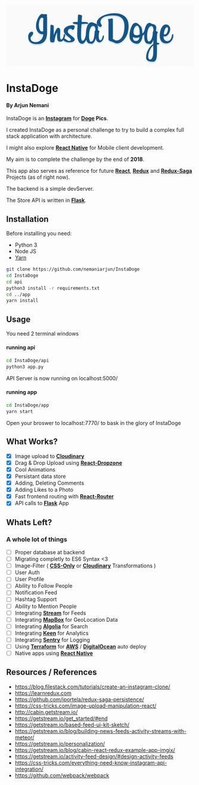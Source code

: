 ![](banner.png)

# InstaDoge

#### By Arjun Nemani

InstaDoge is an **[Instagram]** for **[Doge] Pics**.

I created InstaDoge as a personal challenge to try to build a complex full stack application with architecture.

I might also explore **[React Native]** for Mobile client development.

My aim is to complete the challenge by the end of **2018**.

This app also serves as reference for future **[React]**, **[Redux]** and **[Redux-Saga]** Projects (as of right now).

The backend is a simple devServer.

The Store API is written in **[Flask]**.

## Installation

Before installing you need:

* Python 3
* Node JS
* [Yarn]

```bash
git clone https://github.com/nemaniarjun/InstaDoge
cd InstaDoge
cd api
python3 install -r requirements.txt
cd ../app
yarn install
```

## Usage

You need 2 terminal windows

#### running api

```bash
cd InstaDoge/api
python3 app.py
```

API Server is now running on localhost:5000/

#### running app

```bash
cd InstaDoge/app
yarn start
```

Open your broswer to localhost:7770/ to bask in the glory of InstaDoge

## What Works?

* [x] Image upload to **[Cloudinary]**
* [x] Drag & Drop Upload using **[React-Dropzone]**
* [x] Cool Animations
* [x] Persistant data store
* [x] Adding, Deleting Comments
* [x] Adding Likes to a Photo
* [x] Fast frontend routing with **[React-Router]**
* [x] API calls to **[Flask]** App

## Whats Left?

### **A whole lot of things**

* [ ] Proper database at backend
* [ ] Migrating completly to ES6 Syntax <3
* [ ] Image-Filter ( **[CSS-Only]** or **[Cloudinary]** Transformations )
* [ ] User Auth
* [ ] User Profile
* [ ] Ability to Follow People
* [ ] Notification Feed
* [ ] Hashtag Support
* [ ] Ability to Mention People
* [ ] Integrating **[Stream]** for Feeds
* [ ] Integrating **[MapBox]** for GeoLocation Data
* [ ] Integrating **[Algolia]** for Search
* [ ] Integrating **[Keen]** for Analytics
* [ ] Integrating **[Sentry]** for Logging
* [ ] Using **[Terraform]** for **[AWS]** / **[DigitalOcean]** auto deploy
* [ ] Native apps using **[React Native]**

## Resources / References

* https://blog.filestack.com/tutorials/create-an-instagram-clone/
* https://learnredux.com
* https://github.com/jportela/redux-saga-persistence/
* https://css-tricks.com/image-upload-manipulation-react/
* http://cabin.getstream.io/
* https://getstream.io/get_started/#end
* https://getstream.io/based-feed-ui-kit-sketch/
* https://getstream.io/blog/building-news-feeds-activity-streams-with-meteor/
* https://getstream.io/personalization/
* https://getstream.io/blog/cabin-react-redux-example-app-imgix/
* https://getstream.io/activity-feed-design/#design-activity-feeds
* https://css-tricks.com/everything-need-know-instagram-api-integration/
* https://github.com/webpack/webpack

[Redux-Saga]: https://github.com/redux-saga/redux-saga
[instagram]: https://instagram.com
[doge]: (https://en.wikipedia.org/wiki/Doge_(meme))
[stream]: https://getstream.io
[mapbox]: https://www.mapbox.com/
[algolia]: https://www.algolia.com/
[keen]: https://www.keen.io/
[sentry]: https://www.sentry.io/
[terraform]: https://www.terraform.io/
[aws]: http://aws.amazon.com
[digitalocean]: http://digitalocean.com
[react-router]: https://github.com/ReactTraining/react-router
[flask]: http://flask.pocoo.org/
[css-only]: https://una.im/CSSgram/
[redux]: http://redux.js.org
[yarn]: http://yarn.io
[cloudinary]: https://cloudinary.com
[react]: http://reactjs.org/
[react native]: https://facebook.github.io/react-native/
[react-dropzone]: https://react-dropzone.js.org/
